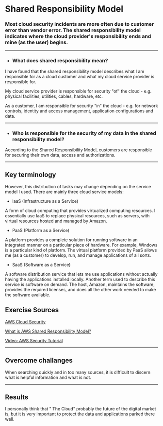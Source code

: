 # Shared Responsibility Model

### Most cloud security incidents are more often due to customer error than vendor error. The shared responsibility model indicates where the cloud provider's responsibility ends and mine (as the user) begins.

---

- ### What does shared responsibility mean?

I have found that the shared responsibility model describes what I am responsible for as a cloud customer and what my cloud service provider is responsible for. 

My cloud service provider is responsible for security "of" the cloud - e.g. physical facilities, utilities, cables, hardware, etc. 

As a customer, I am responsible for security "in" the cloud - e.g. for network controls, identity and access management, application configurations and data.

---

- ### Who is responsible for the security of my data in the shared responsibility model?

According to the Shared Responsibility Model, customers are responsible for securing their own data, access and authorizations.

---

## Key terminology

However, this distribution of tasks may change depending on the service model I used. There are mainly three cloud service models:

- IaaS (Infrastructure as a Service)

A form of cloud computing that provides virtualized computing resources. I essentially use IaaS to replace physical resources, such as servers, with virtual resources hosted and managed by Amazon.

- PaaS (Platform as a Service)

A platform provides a complete solution for running software in an integrated manner on a particular piece of hardware. For example, Windows is a particular kind of platform. The virtual platform provided by PaaS allows me (as a customer) to develop, run, and manage applications of all sorts.

- SaaS (Software as a Service)

A software distribution service that lets me use applications without actually having the applications installed locally. Another term used to describe this service is software on demand. The host, Amazon, maintains the software, provides the required licenses, and does all the other work needed to make the software available.




## Exercise Sources

[AWS Cloud Security](https://aws.amazon.com/compliance/shared-responsibility-model/)

[What is AWS Shared Responsibility Model?](https://www.checkpoint.com/cyber-hub/cloud-security/what-is-aws-shared-responsibility-model-and-how-it-works/)

[Video: AWS Security Tutorial](https://www.bing.com/videos/search?q=Shared+Responsibility+Model&docid=608021426472116886&mid=E3EF761CA909105FDF1EE3EF761CA909105FDF1E&view=detail&FORM=VIRE)

---


## Overcome challanges

When searching quickly and in too many sources, it is difficult to discern what is helpful information and what is not.

---

## Results

I personally think that " The Cloud" probably the future of the digital market is, but it is very important to protect the data and applications parked there well.